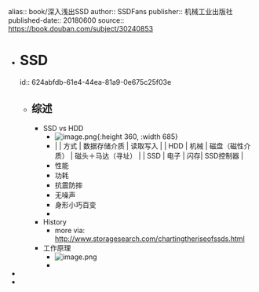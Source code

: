 alias:: book/深入浅出SSD
author:: SSDFans
publisher:: 机械工业出版社
published-date:: 20180600
source:: https://book.douban.com/subject/30240853

- # SSD
  id:: 624abfdb-61e4-44ea-81a9-0e675c25f03e
  - ## 综述
    - SSD vs HDD
      - ![image.png](../assets/image_1649070532979_0.png){:height 360, :width 685}
      - |        | 方式 | 数据存储介质 | 读取写入 |
        | HDD | 机械 | 磁盘（磁性介质） | 磁头＋马达（寻址） |
        | SSD | 电子 | 闪存| SSD控制器 |
      - 性能
      - 功耗
      - 抗震防摔
      - 无噪声
      - 身形小巧百变
      -
    - History
      - more via: http://www.storagesearch.com/chartingtheriseofssds.html
    - 工作原理
      - ![image.png](../assets/image_1649076200396_0.png)
      -
-
-